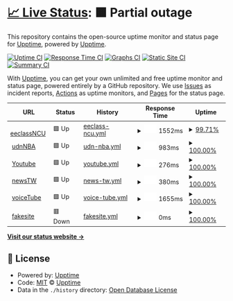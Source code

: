 # [📈 Live Status](https://demo.upptime.js.org): <!--live status--> **🟧 Partial outage**

This repository contains the open-source uptime monitor and status page for [Upptime](https://upptime.js.org), powered by [Upptime](https://github.com/upptime/upptime).

[![Uptime CI](https://github.com/upptime/upptime/workflows/Uptime%20CI/badge.svg)](https://github.com/upptime/upptime/actions?query=workflow%3A%22Uptime+CI%22)
[![Response Time CI](https://github.com/upptime/upptime/workflows/Response%20Time%20CI/badge.svg)](https://github.com/upptime/upptime/actions?query=workflow%3A%22Response+Time+CI%22)
[![Graphs CI](https://github.com/upptime/upptime/workflows/Graphs%20CI/badge.svg)](https://github.com/upptime/upptime/actions?query=workflow%3A%22Graphs+CI%22)
[![Static Site CI](https://github.com/upptime/upptime/workflows/Static%20Site%20CI/badge.svg)](https://github.com/upptime/upptime/actions?query=workflow%3A%22Static+Site+CI%22)
[![Summary CI](https://github.com/upptime/upptime/workflows/Summary%20CI/badge.svg)](https://github.com/upptime/upptime/actions?query=workflow%3A%22Summary+CI%22)

With [Upptime](https://upptime.js.org), you can get your own unlimited and free uptime monitor and status page, powered entirely by a GitHub repository. We use [Issues](https://github.com/upptime/upptime/issues) as incident reports, [Actions](https://github.com/upptime/upptime/actions) as uptime monitors, and [Pages](https://demo.upptime.js.org) for the status page.

<!--start: status pages-->
<!-- This summary is generated by Upptime (https://github.com/upptime/upptime) -->
<!-- Do not edit this manually, your changes will be overwritten -->
<!-- prettier-ignore -->
| URL | Status | History | Response Time | Uptime |
| --- | ------ | ------- | ------------- | ------ |
| <img alt="" src="https://favicons.githubusercontent.com/ncueeclass.ncu.edu.tw" height="13"> [eeclassNCU](https://ncueeclass.ncu.edu.tw/dashboard) | 🟩 Up | [eeclass-ncu.yml](https://github.com/naian0809/upptime/commits/HEAD/history/eeclass-ncu.yml) | <details><summary><img alt="Response time graph" src="./graphs/eeclass-ncu/response-time-week.png" height="20"> 1552ms</summary><br><a href="https://demo.upptime.js.org/history/eeclass-ncu"><img alt="Response time 1552" src="https://img.shields.io/endpoint?url=https%3A%2F%2Fraw.githubusercontent.com%2Fnaian0809%2Fupptime%2FHEAD%2Fapi%2Feeclass-ncu%2Fresponse-time.json"></a><br><a href="https://demo.upptime.js.org/history/eeclass-ncu"><img alt="24-hour response time 2832" src="https://img.shields.io/endpoint?url=https%3A%2F%2Fraw.githubusercontent.com%2Fnaian0809%2Fupptime%2FHEAD%2Fapi%2Feeclass-ncu%2Fresponse-time-day.json"></a><br><a href="https://demo.upptime.js.org/history/eeclass-ncu"><img alt="7-day response time 1552" src="https://img.shields.io/endpoint?url=https%3A%2F%2Fraw.githubusercontent.com%2Fnaian0809%2Fupptime%2FHEAD%2Fapi%2Feeclass-ncu%2Fresponse-time-week.json"></a><br><a href="https://demo.upptime.js.org/history/eeclass-ncu"><img alt="30-day response time 1552" src="https://img.shields.io/endpoint?url=https%3A%2F%2Fraw.githubusercontent.com%2Fnaian0809%2Fupptime%2FHEAD%2Fapi%2Feeclass-ncu%2Fresponse-time-month.json"></a><br><a href="https://demo.upptime.js.org/history/eeclass-ncu"><img alt="1-year response time 1552" src="https://img.shields.io/endpoint?url=https%3A%2F%2Fraw.githubusercontent.com%2Fnaian0809%2Fupptime%2FHEAD%2Fapi%2Feeclass-ncu%2Fresponse-time-year.json"></a></details> | <details><summary><a href="https://demo.upptime.js.org/history/eeclass-ncu">99.71%</a></summary><a href="https://demo.upptime.js.org/history/eeclass-ncu"><img alt="All-time uptime 99.71%" src="https://img.shields.io/endpoint?url=https%3A%2F%2Fraw.githubusercontent.com%2Fnaian0809%2Fupptime%2FHEAD%2Fapi%2Feeclass-ncu%2Fuptime.json"></a><br><a href="https://demo.upptime.js.org/history/eeclass-ncu"><img alt="24-hour uptime 100.00%" src="https://img.shields.io/endpoint?url=https%3A%2F%2Fraw.githubusercontent.com%2Fnaian0809%2Fupptime%2FHEAD%2Fapi%2Feeclass-ncu%2Fuptime-day.json"></a><br><a href="https://demo.upptime.js.org/history/eeclass-ncu"><img alt="7-day uptime 99.71%" src="https://img.shields.io/endpoint?url=https%3A%2F%2Fraw.githubusercontent.com%2Fnaian0809%2Fupptime%2FHEAD%2Fapi%2Feeclass-ncu%2Fuptime-week.json"></a><br><a href="https://demo.upptime.js.org/history/eeclass-ncu"><img alt="30-day uptime 99.71%" src="https://img.shields.io/endpoint?url=https%3A%2F%2Fraw.githubusercontent.com%2Fnaian0809%2Fupptime%2FHEAD%2Fapi%2Feeclass-ncu%2Fuptime-month.json"></a><br><a href="https://demo.upptime.js.org/history/eeclass-ncu"><img alt="1-year uptime 99.71%" src="https://img.shields.io/endpoint?url=https%3A%2F%2Fraw.githubusercontent.com%2Fnaian0809%2Fupptime%2FHEAD%2Fapi%2Feeclass-ncu%2Fuptime-year.json"></a></details>
| <img alt="" src="https://favicons.githubusercontent.com/nba.udn.com" height="13"> [udnNBA](https://nba.udn.com/nba/index) | 🟩 Up | [udn-nba.yml](https://github.com/naian0809/upptime/commits/HEAD/history/udn-nba.yml) | <details><summary><img alt="Response time graph" src="./graphs/udn-nba/response-time-week.png" height="20"> 983ms</summary><br><a href="https://demo.upptime.js.org/history/udn-nba"><img alt="Response time 983" src="https://img.shields.io/endpoint?url=https%3A%2F%2Fraw.githubusercontent.com%2Fnaian0809%2Fupptime%2FHEAD%2Fapi%2Fudn-nba%2Fresponse-time.json"></a><br><a href="https://demo.upptime.js.org/history/udn-nba"><img alt="24-hour response time 954" src="https://img.shields.io/endpoint?url=https%3A%2F%2Fraw.githubusercontent.com%2Fnaian0809%2Fupptime%2FHEAD%2Fapi%2Fudn-nba%2Fresponse-time-day.json"></a><br><a href="https://demo.upptime.js.org/history/udn-nba"><img alt="7-day response time 983" src="https://img.shields.io/endpoint?url=https%3A%2F%2Fraw.githubusercontent.com%2Fnaian0809%2Fupptime%2FHEAD%2Fapi%2Fudn-nba%2Fresponse-time-week.json"></a><br><a href="https://demo.upptime.js.org/history/udn-nba"><img alt="30-day response time 983" src="https://img.shields.io/endpoint?url=https%3A%2F%2Fraw.githubusercontent.com%2Fnaian0809%2Fupptime%2FHEAD%2Fapi%2Fudn-nba%2Fresponse-time-month.json"></a><br><a href="https://demo.upptime.js.org/history/udn-nba"><img alt="1-year response time 983" src="https://img.shields.io/endpoint?url=https%3A%2F%2Fraw.githubusercontent.com%2Fnaian0809%2Fupptime%2FHEAD%2Fapi%2Fudn-nba%2Fresponse-time-year.json"></a></details> | <details><summary><a href="https://demo.upptime.js.org/history/udn-nba">100.00%</a></summary><a href="https://demo.upptime.js.org/history/udn-nba"><img alt="All-time uptime 100.00%" src="https://img.shields.io/endpoint?url=https%3A%2F%2Fraw.githubusercontent.com%2Fnaian0809%2Fupptime%2FHEAD%2Fapi%2Fudn-nba%2Fuptime.json"></a><br><a href="https://demo.upptime.js.org/history/udn-nba"><img alt="24-hour uptime 100.00%" src="https://img.shields.io/endpoint?url=https%3A%2F%2Fraw.githubusercontent.com%2Fnaian0809%2Fupptime%2FHEAD%2Fapi%2Fudn-nba%2Fuptime-day.json"></a><br><a href="https://demo.upptime.js.org/history/udn-nba"><img alt="7-day uptime 100.00%" src="https://img.shields.io/endpoint?url=https%3A%2F%2Fraw.githubusercontent.com%2Fnaian0809%2Fupptime%2FHEAD%2Fapi%2Fudn-nba%2Fuptime-week.json"></a><br><a href="https://demo.upptime.js.org/history/udn-nba"><img alt="30-day uptime 100.00%" src="https://img.shields.io/endpoint?url=https%3A%2F%2Fraw.githubusercontent.com%2Fnaian0809%2Fupptime%2FHEAD%2Fapi%2Fudn-nba%2Fuptime-month.json"></a><br><a href="https://demo.upptime.js.org/history/udn-nba"><img alt="1-year uptime 100.00%" src="https://img.shields.io/endpoint?url=https%3A%2F%2Fraw.githubusercontent.com%2Fnaian0809%2Fupptime%2FHEAD%2Fapi%2Fudn-nba%2Fuptime-year.json"></a></details>
| <img alt="" src="https://favicons.githubusercontent.com/www.youtube.com" height="13"> [Youtube](https://www.youtube.com/) | 🟩 Up | [youtube.yml](https://github.com/naian0809/upptime/commits/HEAD/history/youtube.yml) | <details><summary><img alt="Response time graph" src="./graphs/youtube/response-time-week.png" height="20"> 276ms</summary><br><a href="https://demo.upptime.js.org/history/youtube"><img alt="Response time 276" src="https://img.shields.io/endpoint?url=https%3A%2F%2Fraw.githubusercontent.com%2Fnaian0809%2Fupptime%2FHEAD%2Fapi%2Fyoutube%2Fresponse-time.json"></a><br><a href="https://demo.upptime.js.org/history/youtube"><img alt="24-hour response time 321" src="https://img.shields.io/endpoint?url=https%3A%2F%2Fraw.githubusercontent.com%2Fnaian0809%2Fupptime%2FHEAD%2Fapi%2Fyoutube%2Fresponse-time-day.json"></a><br><a href="https://demo.upptime.js.org/history/youtube"><img alt="7-day response time 276" src="https://img.shields.io/endpoint?url=https%3A%2F%2Fraw.githubusercontent.com%2Fnaian0809%2Fupptime%2FHEAD%2Fapi%2Fyoutube%2Fresponse-time-week.json"></a><br><a href="https://demo.upptime.js.org/history/youtube"><img alt="30-day response time 276" src="https://img.shields.io/endpoint?url=https%3A%2F%2Fraw.githubusercontent.com%2Fnaian0809%2Fupptime%2FHEAD%2Fapi%2Fyoutube%2Fresponse-time-month.json"></a><br><a href="https://demo.upptime.js.org/history/youtube"><img alt="1-year response time 276" src="https://img.shields.io/endpoint?url=https%3A%2F%2Fraw.githubusercontent.com%2Fnaian0809%2Fupptime%2FHEAD%2Fapi%2Fyoutube%2Fresponse-time-year.json"></a></details> | <details><summary><a href="https://demo.upptime.js.org/history/youtube">100.00%</a></summary><a href="https://demo.upptime.js.org/history/youtube"><img alt="All-time uptime 100.00%" src="https://img.shields.io/endpoint?url=https%3A%2F%2Fraw.githubusercontent.com%2Fnaian0809%2Fupptime%2FHEAD%2Fapi%2Fyoutube%2Fuptime.json"></a><br><a href="https://demo.upptime.js.org/history/youtube"><img alt="24-hour uptime 100.00%" src="https://img.shields.io/endpoint?url=https%3A%2F%2Fraw.githubusercontent.com%2Fnaian0809%2Fupptime%2FHEAD%2Fapi%2Fyoutube%2Fuptime-day.json"></a><br><a href="https://demo.upptime.js.org/history/youtube"><img alt="7-day uptime 100.00%" src="https://img.shields.io/endpoint?url=https%3A%2F%2Fraw.githubusercontent.com%2Fnaian0809%2Fupptime%2FHEAD%2Fapi%2Fyoutube%2Fuptime-week.json"></a><br><a href="https://demo.upptime.js.org/history/youtube"><img alt="30-day uptime 100.00%" src="https://img.shields.io/endpoint?url=https%3A%2F%2Fraw.githubusercontent.com%2Fnaian0809%2Fupptime%2FHEAD%2Fapi%2Fyoutube%2Fuptime-month.json"></a><br><a href="https://demo.upptime.js.org/history/youtube"><img alt="1-year uptime 100.00%" src="https://img.shields.io/endpoint?url=https%3A%2F%2Fraw.githubusercontent.com%2Fnaian0809%2Fupptime%2FHEAD%2Fapi%2Fyoutube%2Fuptime-year.json"></a></details>
| <img alt="" src="https://favicons.githubusercontent.com/news.google.com" height="13"> [newsTW](https://news.google.com/topstories?hl=zh-TW&gl=TW&ceid=TW:zh-Hant) | 🟩 Up | [news-tw.yml](https://github.com/naian0809/upptime/commits/HEAD/history/news-tw.yml) | <details><summary><img alt="Response time graph" src="./graphs/news-tw/response-time-week.png" height="20"> 380ms</summary><br><a href="https://demo.upptime.js.org/history/news-tw"><img alt="Response time 380" src="https://img.shields.io/endpoint?url=https%3A%2F%2Fraw.githubusercontent.com%2Fnaian0809%2Fupptime%2FHEAD%2Fapi%2Fnews-tw%2Fresponse-time.json"></a><br><a href="https://demo.upptime.js.org/history/news-tw"><img alt="24-hour response time 616" src="https://img.shields.io/endpoint?url=https%3A%2F%2Fraw.githubusercontent.com%2Fnaian0809%2Fupptime%2FHEAD%2Fapi%2Fnews-tw%2Fresponse-time-day.json"></a><br><a href="https://demo.upptime.js.org/history/news-tw"><img alt="7-day response time 380" src="https://img.shields.io/endpoint?url=https%3A%2F%2Fraw.githubusercontent.com%2Fnaian0809%2Fupptime%2FHEAD%2Fapi%2Fnews-tw%2Fresponse-time-week.json"></a><br><a href="https://demo.upptime.js.org/history/news-tw"><img alt="30-day response time 380" src="https://img.shields.io/endpoint?url=https%3A%2F%2Fraw.githubusercontent.com%2Fnaian0809%2Fupptime%2FHEAD%2Fapi%2Fnews-tw%2Fresponse-time-month.json"></a><br><a href="https://demo.upptime.js.org/history/news-tw"><img alt="1-year response time 380" src="https://img.shields.io/endpoint?url=https%3A%2F%2Fraw.githubusercontent.com%2Fnaian0809%2Fupptime%2FHEAD%2Fapi%2Fnews-tw%2Fresponse-time-year.json"></a></details> | <details><summary><a href="https://demo.upptime.js.org/history/news-tw">100.00%</a></summary><a href="https://demo.upptime.js.org/history/news-tw"><img alt="All-time uptime 100.00%" src="https://img.shields.io/endpoint?url=https%3A%2F%2Fraw.githubusercontent.com%2Fnaian0809%2Fupptime%2FHEAD%2Fapi%2Fnews-tw%2Fuptime.json"></a><br><a href="https://demo.upptime.js.org/history/news-tw"><img alt="24-hour uptime 100.00%" src="https://img.shields.io/endpoint?url=https%3A%2F%2Fraw.githubusercontent.com%2Fnaian0809%2Fupptime%2FHEAD%2Fapi%2Fnews-tw%2Fuptime-day.json"></a><br><a href="https://demo.upptime.js.org/history/news-tw"><img alt="7-day uptime 100.00%" src="https://img.shields.io/endpoint?url=https%3A%2F%2Fraw.githubusercontent.com%2Fnaian0809%2Fupptime%2FHEAD%2Fapi%2Fnews-tw%2Fuptime-week.json"></a><br><a href="https://demo.upptime.js.org/history/news-tw"><img alt="30-day uptime 100.00%" src="https://img.shields.io/endpoint?url=https%3A%2F%2Fraw.githubusercontent.com%2Fnaian0809%2Fupptime%2FHEAD%2Fapi%2Fnews-tw%2Fuptime-month.json"></a><br><a href="https://demo.upptime.js.org/history/news-tw"><img alt="1-year uptime 100.00%" src="https://img.shields.io/endpoint?url=https%3A%2F%2Fraw.githubusercontent.com%2Fnaian0809%2Fupptime%2FHEAD%2Fapi%2Fnews-tw%2Fuptime-year.json"></a></details>
| <img alt="" src="https://favicons.githubusercontent.com/tw.voicetube.com" height="13"> [voiceTube](https://tw.voicetube.com/) | 🟩 Up | [voice-tube.yml](https://github.com/naian0809/upptime/commits/HEAD/history/voice-tube.yml) | <details><summary><img alt="Response time graph" src="./graphs/voice-tube/response-time-week.png" height="20"> 1655ms</summary><br><a href="https://demo.upptime.js.org/history/voice-tube"><img alt="Response time 1655" src="https://img.shields.io/endpoint?url=https%3A%2F%2Fraw.githubusercontent.com%2Fnaian0809%2Fupptime%2FHEAD%2Fapi%2Fvoice-tube%2Fresponse-time.json"></a><br><a href="https://demo.upptime.js.org/history/voice-tube"><img alt="24-hour response time 1949" src="https://img.shields.io/endpoint?url=https%3A%2F%2Fraw.githubusercontent.com%2Fnaian0809%2Fupptime%2FHEAD%2Fapi%2Fvoice-tube%2Fresponse-time-day.json"></a><br><a href="https://demo.upptime.js.org/history/voice-tube"><img alt="7-day response time 1655" src="https://img.shields.io/endpoint?url=https%3A%2F%2Fraw.githubusercontent.com%2Fnaian0809%2Fupptime%2FHEAD%2Fapi%2Fvoice-tube%2Fresponse-time-week.json"></a><br><a href="https://demo.upptime.js.org/history/voice-tube"><img alt="30-day response time 1655" src="https://img.shields.io/endpoint?url=https%3A%2F%2Fraw.githubusercontent.com%2Fnaian0809%2Fupptime%2FHEAD%2Fapi%2Fvoice-tube%2Fresponse-time-month.json"></a><br><a href="https://demo.upptime.js.org/history/voice-tube"><img alt="1-year response time 1655" src="https://img.shields.io/endpoint?url=https%3A%2F%2Fraw.githubusercontent.com%2Fnaian0809%2Fupptime%2FHEAD%2Fapi%2Fvoice-tube%2Fresponse-time-year.json"></a></details> | <details><summary><a href="https://demo.upptime.js.org/history/voice-tube">100.00%</a></summary><a href="https://demo.upptime.js.org/history/voice-tube"><img alt="All-time uptime 100.00%" src="https://img.shields.io/endpoint?url=https%3A%2F%2Fraw.githubusercontent.com%2Fnaian0809%2Fupptime%2FHEAD%2Fapi%2Fvoice-tube%2Fuptime.json"></a><br><a href="https://demo.upptime.js.org/history/voice-tube"><img alt="24-hour uptime 100.00%" src="https://img.shields.io/endpoint?url=https%3A%2F%2Fraw.githubusercontent.com%2Fnaian0809%2Fupptime%2FHEAD%2Fapi%2Fvoice-tube%2Fuptime-day.json"></a><br><a href="https://demo.upptime.js.org/history/voice-tube"><img alt="7-day uptime 100.00%" src="https://img.shields.io/endpoint?url=https%3A%2F%2Fraw.githubusercontent.com%2Fnaian0809%2Fupptime%2FHEAD%2Fapi%2Fvoice-tube%2Fuptime-week.json"></a><br><a href="https://demo.upptime.js.org/history/voice-tube"><img alt="30-day uptime 100.00%" src="https://img.shields.io/endpoint?url=https%3A%2F%2Fraw.githubusercontent.com%2Fnaian0809%2Fupptime%2FHEAD%2Fapi%2Fvoice-tube%2Fuptime-month.json"></a><br><a href="https://demo.upptime.js.org/history/voice-tube"><img alt="1-year uptime 100.00%" src="https://img.shields.io/endpoint?url=https%3A%2F%2Fraw.githubusercontent.com%2Fnaian0809%2Fupptime%2FHEAD%2Fapi%2Fvoice-tube%2Fuptime-year.json"></a></details>
| <img alt="" src="https://favicons.githubusercontent.com/kfpasjdw.com" height="13"> [fakesite](https://kfpasjdw.com/) | 🟥 Down | [fakesite.yml](https://github.com/naian0809/upptime/commits/HEAD/history/fakesite.yml) | <details><summary><img alt="Response time graph" src="./graphs/fakesite/response-time-week.png" height="20"> 0ms</summary><br><a href="https://demo.upptime.js.org/history/fakesite"><img alt="Response time 0" src="https://img.shields.io/endpoint?url=https%3A%2F%2Fraw.githubusercontent.com%2Fnaian0809%2Fupptime%2FHEAD%2Fapi%2Ffakesite%2Fresponse-time.json"></a><br><a href="https://demo.upptime.js.org/history/fakesite"><img alt="24-hour response time 0" src="https://img.shields.io/endpoint?url=https%3A%2F%2Fraw.githubusercontent.com%2Fnaian0809%2Fupptime%2FHEAD%2Fapi%2Ffakesite%2Fresponse-time-day.json"></a><br><a href="https://demo.upptime.js.org/history/fakesite"><img alt="7-day response time 0" src="https://img.shields.io/endpoint?url=https%3A%2F%2Fraw.githubusercontent.com%2Fnaian0809%2Fupptime%2FHEAD%2Fapi%2Ffakesite%2Fresponse-time-week.json"></a><br><a href="https://demo.upptime.js.org/history/fakesite"><img alt="30-day response time 0" src="https://img.shields.io/endpoint?url=https%3A%2F%2Fraw.githubusercontent.com%2Fnaian0809%2Fupptime%2FHEAD%2Fapi%2Ffakesite%2Fresponse-time-month.json"></a><br><a href="https://demo.upptime.js.org/history/fakesite"><img alt="1-year response time 0" src="https://img.shields.io/endpoint?url=https%3A%2F%2Fraw.githubusercontent.com%2Fnaian0809%2Fupptime%2FHEAD%2Fapi%2Ffakesite%2Fresponse-time-year.json"></a></details> | <details><summary><a href="https://demo.upptime.js.org/history/fakesite">100.00%</a></summary><a href="https://demo.upptime.js.org/history/fakesite"><img alt="All-time uptime 100.00%" src="https://img.shields.io/endpoint?url=https%3A%2F%2Fraw.githubusercontent.com%2Fnaian0809%2Fupptime%2FHEAD%2Fapi%2Ffakesite%2Fuptime.json"></a><br><a href="https://demo.upptime.js.org/history/fakesite"><img alt="24-hour uptime 100.00%" src="https://img.shields.io/endpoint?url=https%3A%2F%2Fraw.githubusercontent.com%2Fnaian0809%2Fupptime%2FHEAD%2Fapi%2Ffakesite%2Fuptime-day.json"></a><br><a href="https://demo.upptime.js.org/history/fakesite"><img alt="7-day uptime 100.00%" src="https://img.shields.io/endpoint?url=https%3A%2F%2Fraw.githubusercontent.com%2Fnaian0809%2Fupptime%2FHEAD%2Fapi%2Ffakesite%2Fuptime-week.json"></a><br><a href="https://demo.upptime.js.org/history/fakesite"><img alt="30-day uptime 100.00%" src="https://img.shields.io/endpoint?url=https%3A%2F%2Fraw.githubusercontent.com%2Fnaian0809%2Fupptime%2FHEAD%2Fapi%2Ffakesite%2Fuptime-month.json"></a><br><a href="https://demo.upptime.js.org/history/fakesite"><img alt="1-year uptime 100.00%" src="https://img.shields.io/endpoint?url=https%3A%2F%2Fraw.githubusercontent.com%2Fnaian0809%2Fupptime%2FHEAD%2Fapi%2Ffakesite%2Fuptime-year.json"></a></details>

<!--end: status pages-->

[**Visit our status website →**](https://demo.upptime.js.org)

## 📄 License

- Powered by: [Upptime](https://github.com/upptime/upptime)
- Code: [MIT](./LICENSE) © [Upptime](https://upptime.js.org)
- Data in the `./history` directory: [Open Database License](https://opendatacommons.org/licenses/odbl/1-0/)
